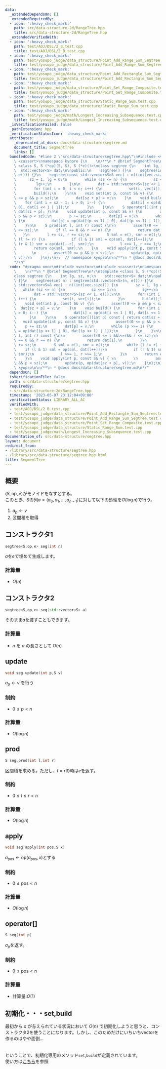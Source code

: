 ```yaml
---
data:
  _extendedDependsOn: []
  _extendedRequiredBy:
  - icon: ':heavy_check_mark:'
    path: src/data-structure-2d/RangeTree.hpp
    title: src/data-structure-2d/RangeTree.hpp
  _extendedVerifiedWith:
  - icon: ':heavy_check_mark:'
    path: test/AOJ/DSL/2_B.test.cpp
    title: test/AOJ/DSL/2_B.test.cpp
  - icon: ':heavy_check_mark:'
    path: test/yosupo_judge/data_structure/Point_Add_Range_Sum_Segtree.test.cpp
    title: test/yosupo_judge/data_structure/Point_Add_Range_Sum_Segtree.test.cpp
  - icon: ':heavy_check_mark:'
    path: test/yosupo_judge/data_structure/Point_Add_Rectangle_Sum_Segtree.test.cpp
    title: test/yosupo_judge/data_structure/Point_Add_Rectangle_Sum_Segtree.test.cpp
  - icon: ':heavy_check_mark:'
    path: test/yosupo_judge/data_structure/Point_Set_Range_Composite.test.cpp
    title: test/yosupo_judge/data_structure/Point_Set_Range_Composite.test.cpp
  - icon: ':heavy_check_mark:'
    path: test/yosupo_judge/data_structure/Static_Range_Sum.test.cpp
    title: test/yosupo_judge/data_structure/Static_Range_Sum.test.cpp
  - icon: ':heavy_check_mark:'
    path: test/yosupo_judge/math/Longest_Increasing_Subsequence.test.cpp
    title: test/yosupo_judge/math/Longest_Increasing_Subsequence.test.cpp
  _isVerificationFailed: false
  _pathExtension: hpp
  _verificationStatusIcon: ':heavy_check_mark:'
  attributes:
    _deprecated_at_docs: docs/data-structure/segtree.md
    document_title: SegmentTree
    links: []
  bundledCode: "#line 2 \"src/data-structure/segtree.hpp\"\n#include <vector>\n#include\
    \ <cassert>\nnamespace kyopro {\n    \n/**\n * @brief SegmentTree\n*/\ntemplate\
    \ <class S, S (*op)(S, S), S (*e)()>\nclass segtree {\n    int lg, sz, n;\n  \
    \  std::vector<S> dat;\n\npublic:\n    segtree() {}\n    segtree(int n) : segtree(std::vector<S>(n,\
    \ e())) {}\n    segtree(const std::vector<S>& vec) : n((int)vec.size()) {\n  \
    \      sz = 1, lg = 0;\n        while (sz <= n) {\n            sz <<= 1;\n   \
    \         lg++;\n        }\n\n        dat = std::vector<S>(sz << 1, e());\n\n\
    \        for (int i = 0; i < n; i++) {\n            set(i, vec[i]);\n        }\n\
    \        build();\n    }\n\n    void set(int p, const S& v) {\n        assert(0\
    \ <= p && p < sz);\n        dat[sz + p] = v;\n    }\n    void build() {\n    \
    \    for (int i = sz - 1; i > 0; i--) {\n            dat[i] = op(dat[i << 1 |\
    \ 0], dat[i << 1 | 1]);\n        }\n    }\n\n    S operator[](int p) const { return\
    \ dat[sz + p]; }\n\n    void update(int p, const S& v) {\n        assert(0 <=\
    \ p && p < sz);\n        p += sz;\n        dat[p] = v;\n        while (p >>= 1)\
    \ {\n            dat[p] = op(dat[(p << 1) | 0], dat[(p << 1) | 1]);\n        }\n\
    \    }\n\n    S prod(int l, int r) const {\n\n        assert(0 <= l &&l<=r&& r\
    \ <= sz);\n        if (l == 0 && r == n) {\n            return dat[1];\n     \
    \   }\n        l += sz, r += sz;\n        S sml = e(), smr = e();\n        while\
    \ (l != r) {\n            if (l & 1) sml = op(sml, dat[l++]);\n            if\
    \ (r & 1) smr = op(dat[--r], smr);\n            l >>= 1, r >>= 1;\n        }\n\
    \        return op(sml, smr);\n    }\n    void apply(int p, const S& v) { \n \
    \       \n        assert(0 <= p && p < sz);\n        update(p, op(dat[sz + p],\
    \ v));\n    }\n};\n};  // namespace kyopro\n\n/**\n * @docs docs/data-structure/segtree.md\n\
    */\n"
  code: "#pragma once\n#include <vector>\n#include <cassert>\nnamespace kyopro {\n\
    \    \n/**\n * @brief SegmentTree\n*/\ntemplate <class S, S (*op)(S, S), S (*e)()>\n\
    class segtree {\n    int lg, sz, n;\n    std::vector<S> dat;\n\npublic:\n    segtree()\
    \ {}\n    segtree(int n) : segtree(std::vector<S>(n, e())) {}\n    segtree(const\
    \ std::vector<S>& vec) : n((int)vec.size()) {\n        sz = 1, lg = 0;\n     \
    \   while (sz <= n) {\n            sz <<= 1;\n            lg++;\n        }\n\n\
    \        dat = std::vector<S>(sz << 1, e());\n\n        for (int i = 0; i < n;\
    \ i++) {\n            set(i, vec[i]);\n        }\n        build();\n    }\n\n\
    \    void set(int p, const S& v) {\n        assert(0 <= p && p < sz);\n      \
    \  dat[sz + p] = v;\n    }\n    void build() {\n        for (int i = sz - 1; i\
    \ > 0; i--) {\n            dat[i] = op(dat[i << 1 | 0], dat[i << 1 | 1]);\n  \
    \      }\n    }\n\n    S operator[](int p) const { return dat[sz + p]; }\n\n \
    \   void update(int p, const S& v) {\n        assert(0 <= p && p < sz);\n    \
    \    p += sz;\n        dat[p] = v;\n        while (p >>= 1) {\n            dat[p]\
    \ = op(dat[(p << 1) | 0], dat[(p << 1) | 1]);\n        }\n    }\n\n    S prod(int\
    \ l, int r) const {\n\n        assert(0 <= l &&l<=r&& r <= sz);\n        if (l\
    \ == 0 && r == n) {\n            return dat[1];\n        }\n        l += sz, r\
    \ += sz;\n        S sml = e(), smr = e();\n        while (l != r) {\n        \
    \    if (l & 1) sml = op(sml, dat[l++]);\n            if (r & 1) smr = op(dat[--r],\
    \ smr);\n            l >>= 1, r >>= 1;\n        }\n        return op(sml, smr);\n\
    \    }\n    void apply(int p, const S& v) { \n        \n        assert(0 <= p\
    \ && p < sz);\n        update(p, op(dat[sz + p], v));\n    }\n};\n};  // namespace\
    \ kyopro\n\n/**\n * @docs docs/data-structure/segtree.md\n*/"
  dependsOn: []
  isVerificationFile: false
  path: src/data-structure/segtree.hpp
  requiredBy:
  - src/data-structure-2d/RangeTree.hpp
  timestamp: '2023-05-07 23:12:04+09:00'
  verificationStatus: LIBRARY_ALL_AC
  verifiedWith:
  - test/AOJ/DSL/2_B.test.cpp
  - test/yosupo_judge/data_structure/Point_Add_Rectangle_Sum_Segtree.test.cpp
  - test/yosupo_judge/data_structure/Point_Add_Range_Sum_Segtree.test.cpp
  - test/yosupo_judge/data_structure/Point_Set_Range_Composite.test.cpp
  - test/yosupo_judge/data_structure/Static_Range_Sum.test.cpp
  - test/yosupo_judge/math/Longest_Increasing_Subsequence.test.cpp
documentation_of: src/data-structure/segtree.hpp
layout: document
redirect_from:
- /library/src/data-structure/segtree.hpp
- /library/src/data-structure/segtree.hpp.html
title: SegmentTree
---
```

## 概要
$(S,\text{op},e)$がモノイドをなすとする。\
このとき、$S$の列$a=(a_0,a_1,\dots,a_{n-1})$に対して以下の処理を$O(\log n)$で行う。

1. $a_p\leftarrow v$
1. 区間積を取得


## コンストラクタ1
```cpp
segtree<S,op,e> seg(int n)
```
$a$を$e$で埋めて生成します。


### 計算量
- $O(n)$

## コンストラクタ2
```cpp
segtree<S,op,e> seg(std::vector<S> a)
```
そのまま$a$を渡すこともできます。

### 計算量
- $n$ を $a$ の長さとして $O(n)$


## update
```cpp
void seg.update(int p,S v)
```
$a_p\leftarrow v$ を行う

### 制約
- $0\leq p<n$

### 計算量
- $O(\log n)$

## prod
```cpp
S seg.prod(int l,int r)
```

区間積を求める。ただし、$l=r$の時は$e$を返す。

### 制約
- $0\leq l\leq r <n$

### 計算量
- $O(\log n)$


## apply
```cpp
void seg.apply(int pos,S x)
```
$a_{\text{pos}}\leftarrow \text{op}(a_{\text{pos}},x)$とする
### 制約
- $0\leq \text{pos}<n$


### 計算量
- $O(\log n)$

## operator[]
```cpp
S seg[int p]
```
$a_{p}$を返す。
### 制約
- $0\leq \text{pos} <n$

### 計算量
- 計算量:$O(1)$


## 初期化・・・set,build
最初から $a$ が与えられている状況において $O(n)$ で初期化しようと思うと、コンストラクタ2を使うことになります。しかし、このためだけにいちいちvectorを作るのはやや面倒...
\
\
\
ということで、初期化専用のメソッド`set`,`build`が定義されています。\
使い方は[こちら](https://ac2-k.github.io/library/test/yosupo_judge/data_structure/Point_Set_Range_Composite.test.cpp)を参照
